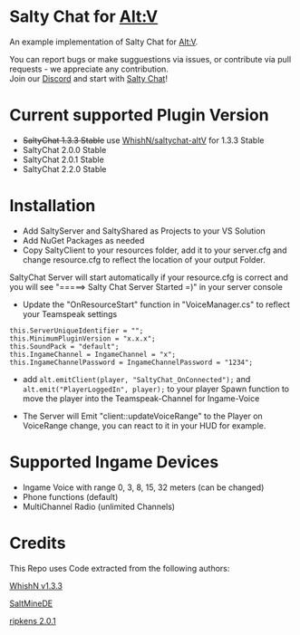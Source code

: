# Salty Chat for [Alt:V](https://https://altv.mp/)

An example implementation of Salty Chat for [Alt:V](https://https://altv.mp/).

You can report bugs or make sugguestions via issues, or contribute via pull requests - we appreciate any contribution.  
Join our [Discord](https://discord.gg/MBCnqSf) and start with [Salty Chat](https://www.saltmine.de/)!

# Current supported Plugin Version
- ~~SaltyChat 1.3.3 Stable~~ use [WhishN/saltychat-altV](https://github.com/WhishN/saltychat-altV) for 1.3.3 Stable
- SaltyChat 2.0.0 Stable
- SaltyChat 2.0.1 Stable
- SaltyChat 2.2.0 Stable

# Installation

- Add SaltyServer and SaltyShared as Projects to your VS Solution
- Add NuGet Packages as needed
- Copy SaltyClient to your resources folder, add it to your server.cfg and change resource.cfg to reflect the location of your output Folder.

SaltyChat Server will start automatically if your resource.cfg is correct and you will see "=====> Salty Chat Server Started =)" in your server console
 
- Update the "OnResourceStart" function in "VoiceManager.cs" to reflect your Teamspeak settings
 
 ```
this.ServerUniqueIdentifier = "";
this.MinimumPluginVersion = "x.x.x";
this.SoundPack = "default";
this.IngameChannel = IngameChannel = "x";
this.IngameChannelPassword = IngameChannelPassword = "1234";
 ```
 
- add ```alt.emitClient(player, "SaltyChat_OnConnected");``` and  ```alt.emit("PlayerLoggedIn", player);``` to your player Spawn function to move the player into the Teamspeak-Channel for Ingame-Voice
 
- The Server will Emit "client::updateVoiceRange" to the Player on VoiceRange change, you can react to it in your HUD for example.

# Supported Ingame Devices

- Ingame Voice with range 0, 3, 8, 15, 32 meters (can be changed)
- Phone functions (default)
- MultiChannel Radio (unlimited Channels)

# Credits
This Repo uses Code extracted from the following authors:

[WhishN v1.3.3](https://github.com/WhishN/)

[SaltMineDE](https://github.com/saltminede)

[ripkens 2.0.1](https://github.com/ripkens/SaltyChat-AltV)


